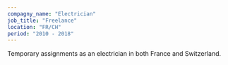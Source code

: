 ```yaml
---
compagny_name: "Electrician"
job_title: "Freelance"
location: "FR/CH"
period: "2010 - 2018"
---
```

Temporary assignments as an electrician in both France and Switzerland.